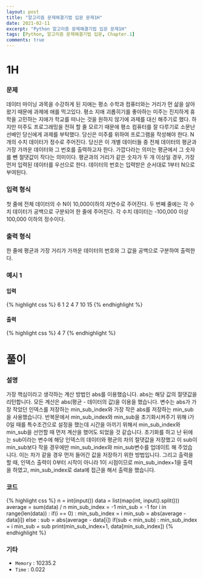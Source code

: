 ```yaml
---
layout: post
title: "알고리즘 문제해결기법 입문 문제1H"
date: 2021-02-11
excerpt: "Python 알고리즘 문제해결기법 입문 문제1H"
tags: [Python, 알고리즘 문제해결기법 입문, Chapter.1]
comments: true
---
```

# 1H

### 문제
데이터 마이닝 과목을 수강하게 된 지애는 평소 수학과 컴퓨터와는 거리가 먼 삶을 살아왔기 때문에 과제에 애를 먹고있다. 평소 지애 괴롭히기를 좋아하는 미주는 진지하게 휴학을 고민하는 지애가 학교를 떠나는 것을 원하지 않기에 과제를 대신 해주기로 했다. 하지만 미주도 프로그래밍을 전혀 할 줄 모르기 때문에 평소 컴퓨터를 잘 다루기로 소문난 선배인 당신에게 과제를 부탁했다. 당신은 미주를 위하여 프로그램을 작성해야 한다.
N개의 수치 데이터가 정수로 주어진다. 당신은 이 개별 데이터들 중 전체 데이터의 평균과 가장 가까운 데이터와 그 번호를 출력하고자 한다. 가깝다라는 의미는 평균에서 그 숫자를 뺀 절댓값이 작다는 의미이다. 평균과의 거리가 같은 숫자가 두 개 이상일 경우, 가장 먼저 입력된 데이터를 우선으로 한다. 데이터의 번호는 입력받은 순서대로 1부터 N으로 부여된다.

### 입력 형식
첫 줄에 전체 데이터의 수 N이 10,000이하의 자연수로 주어진다.
두 번째 줄에는 각 수치 데이터가 공백으로 구분되어 한 줄에 주어진다. 각 수치 데이터는 -100,000 이상 100,000 이하의 정수이다.

### 출력 형식
한 줄에 평균과 가장 거리가 가까운 데이터의 번호와 그 값을 공백으로 구분하여 출력한다.

### 예시 1
#### 입력
{% highlight css %}
6
1 2 4 7 10 15
{% endhighlight %}
#### 출력
{% highlight css %}
4 7
{% endhighlight %}

# 풀이

### 설명
가장 핵심이라고 생각하는 계산 방법인 abs를 이용했습니다. abs는 해당 값의 절댓값을 리턴합니다. 모든 계산은 abs(평균 - 데이터의 값)을 이용을 했습니다. 변수는 abs가 가장 작았던 인덱스를 저장하는 min_sub_index와 가장 작은 abs를 저장하는 min_sub을 사용했습니다. 반복문에서 min_sub_index와 min_sub을 초기화시켜주기 위해 i가 0일 때를 특수조건으로 설정을 했는데 시간을 아끼기 위해서 min_sub_index와 min_sub을 선언할 때 먼저 계산을 했어도 되었을 것 같습니다. 초기화를 하고 난 뒤에는 sub이라는 변수에 해당 인덱스의 데이터와 평균의 차의 절댓값을 저장했고 이 sub이 min_sub보다 작을 경우에만 min_sub_index와 min_sub변수를 업데이트 해 주었습니다. 이는 차가 같을 경우 먼저 들어간 값을 저장하기 위한 방법입니다. 그리고 출력을 할 때, 인덱스 출력이 0부터 시작이 아니라 1이 시점이므로 min_sub_index+1을 출력을 하였고, min_sub_index로 data에 접근을 해서 출력을 했습니다.

### 코드
{% highlight css %}
n = int(input())
data = list(map(int, input().split()))
average = sum(data) / n
min_sub_index = -1
min_sub = -1
for i in range(len(data)) :
	if(i == 0) : 
		min_sub_index = i
		min_sub = abs(average - data[i])
	else : 
		sub = abs(average - data[i])
		if(sub < min_sub) :
			min_sub_index = i
			min_sub = sub
print(min_sub_index+1, data[min_sub_index])
{% endhighlight %}

### 기타
- `Memory` : 10235.2
- `Time` : 0.022